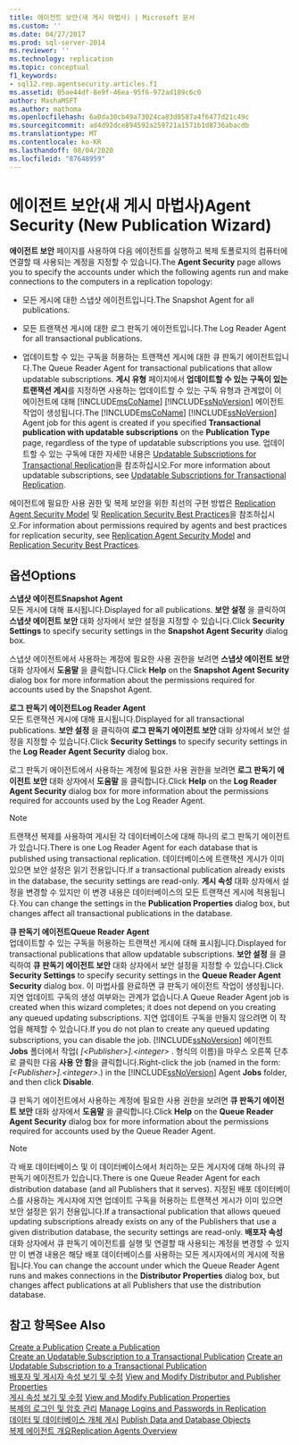 ```yaml
---
title: 에이전트 보안(새 게시 마법사) | Microsoft 문서
ms.custom: ''
ms.date: 04/27/2017
ms.prod: sql-server-2014
ms.reviewer: ''
ms.technology: replication
ms.topic: conceptual
f1_keywords:
- sql12.rep.agentsecurity.articles.f1
ms.assetid: 05ae44df-8e9f-46ea-95f6-972ad109c6c0
author: MashaMSFT
ms.author: mathoma
ms.openlocfilehash: 6a0da30cb49a73024ca83d8587a4f6477d21c49c
ms.sourcegitcommit: ad4d92dce894592a259721a1571b1d8736abacdb
ms.translationtype: MT
ms.contentlocale: ko-KR
ms.lasthandoff: 08/04/2020
ms.locfileid: "87648959"
---
```

# <a name="agent-security-new-publication-wizard"></a><span data-ttu-id="84454-102">에이전트 보안(새 게시 마법사)</span><span class="sxs-lookup"><span data-stu-id="84454-102">Agent Security (New Publication Wizard)</span></span>
  <span data-ttu-id="84454-103">**에이전트 보안** 페이지를 사용하여 다음 에이전트를 실행하고 복제 토폴로지의 컴퓨터에 연결할 때 사용되는 계정을 지정할 수 있습니다.</span><span class="sxs-lookup"><span data-stu-id="84454-103">The **Agent Security** page allows you to specify the accounts under which the following agents run and make connections to the computers in a replication topology:</span></span>  
  
-   <span data-ttu-id="84454-104">모든 게시에 대한 스냅샷 에이전트입니다.</span><span class="sxs-lookup"><span data-stu-id="84454-104">The Snapshot Agent for all publications.</span></span>  
  
-   <span data-ttu-id="84454-105">모든 트랜잭션 게시에 대한 로그 판독기 에이전트입니다.</span><span class="sxs-lookup"><span data-stu-id="84454-105">The Log Reader Agent for all transactional publications.</span></span>  
  
-   <span data-ttu-id="84454-106">업데이트할 수 있는 구독을 허용하는 트랜잭션 게시에 대한 큐 판독기 에이전트입니다.</span><span class="sxs-lookup"><span data-stu-id="84454-106">The Queue Reader Agent for transactional publications that allow updatable subscriptions.</span></span> <span data-ttu-id="84454-107">**게시 유형** 페이지에서 **업데이트할 수 있는 구독이 있는 트랜잭션 게시**를 지정하면 사용하는 업데이트할 수 있는 구독 유형과 관계없이 이 에이전트에 대해 [!INCLUDE[msCoName](../../includes/msconame-md.md)] [!INCLUDE[ssNoVersion](../../includes/ssnoversion-md.md)] 에이전트 작업이 생성됩니다.</span><span class="sxs-lookup"><span data-stu-id="84454-107">The [!INCLUDE[msCoName](../../includes/msconame-md.md)] [!INCLUDE[ssNoVersion](../../includes/ssnoversion-md.md)] Agent job for this agent is created if you specified **Transactional publication with updatable subscriptions** on the **Publication Type** page, regardless of the type of updatable subscriptions you use.</span></span> <span data-ttu-id="84454-108">업데이트할 수 있는 구독에 대한 자세한 내용은 [Updatable Subscriptions for Transactional Replication](transactional/updatable-subscriptions-for-transactional-replication.md)을 참조하십시오.</span><span class="sxs-lookup"><span data-stu-id="84454-108">For more information about updatable subscriptions, see [Updatable Subscriptions for Transactional Replication](transactional/updatable-subscriptions-for-transactional-replication.md).</span></span>  
  
 <span data-ttu-id="84454-109">에이전트에 필요한 사용 권한 및 복제 보안을 위한 최선의 구현 방법은 [Replication Agent Security Model](security/replication-agent-security-model.md) 및 [Replication Security Best Practices](security/replication-security-best-practices.md)을 참조하십시오.</span><span class="sxs-lookup"><span data-stu-id="84454-109">For information about permissions required by agents and best practices for replication security, see [Replication Agent Security Model](security/replication-agent-security-model.md) and [Replication Security Best Practices](security/replication-security-best-practices.md).</span></span>  
  
## <a name="options"></a><span data-ttu-id="84454-110">옵션</span><span class="sxs-lookup"><span data-stu-id="84454-110">Options</span></span>  
 <span data-ttu-id="84454-111">**스냅샷 에이전트**</span><span class="sxs-lookup"><span data-stu-id="84454-111">**Snapshot Agent**</span></span>  
 <span data-ttu-id="84454-112">모든 게시에 대해 표시됩니다.</span><span class="sxs-lookup"><span data-stu-id="84454-112">Displayed for all publications.</span></span> <span data-ttu-id="84454-113">**보안 설정** 을 클릭하여 **스냅샷 에이전트 보안** 대화 상자에서 보안 설정을 지정할 수 있습니다.</span><span class="sxs-lookup"><span data-stu-id="84454-113">Click **Security Settings** to specify security settings in the **Snapshot Agent Security** dialog box.</span></span>  
  
 <span data-ttu-id="84454-114">스냅샷 에이전트에서 사용하는 계정에 필요한 사용 권한을 보려면 **스냅샷 에이전트 보안** 대화 상자에서 **도움말** 을 클릭합니다.</span><span class="sxs-lookup"><span data-stu-id="84454-114">Click **Help** on the **Snapshot Agent Security** dialog box for more information about the permissions required for accounts used by the Snapshot Agent.</span></span>  
  
 <span data-ttu-id="84454-115">**로그 판독기 에이전트**</span><span class="sxs-lookup"><span data-stu-id="84454-115">**Log Reader Agent**</span></span>  
 <span data-ttu-id="84454-116">모든 트랜잭션 게시에 대해 표시됩니다.</span><span class="sxs-lookup"><span data-stu-id="84454-116">Displayed for all transactional publications.</span></span> <span data-ttu-id="84454-117">**보안 설정** 을 클릭하여 **로그 판독기 에이전트 보안** 대화 상자에서 보안 설정을 지정할 수 있습니다.</span><span class="sxs-lookup"><span data-stu-id="84454-117">Click **Security Settings** to specify security settings in the **Log Reader Agent Security** dialog box.</span></span>  
  
 <span data-ttu-id="84454-118">로그 판독기 에이전트에서 사용하는 계정에 필요한 사용 권한을 보려면 **로그 판독기 에이전트 보안** 대화 상자에서 **도움말** 을 클릭합니다.</span><span class="sxs-lookup"><span data-stu-id="84454-118">Click **Help** on the **Log Reader Agent Security** dialog box for more information about the permissions required for accounts used by the Log Reader Agent.</span></span>  
  
> [!NOTE]  
>  <span data-ttu-id="84454-119">트랜잭션 복제를 사용하여 게시된 각 데이터베이스에 대해 하나의 로그 판독기 에이전트가 있습니다.</span><span class="sxs-lookup"><span data-stu-id="84454-119">There is one Log Reader Agent for each database that is published using transactional replication.</span></span> <span data-ttu-id="84454-120">데이터베이스에 트랜잭션 게시가 이미 있으면 보안 설정은 읽기 전용입니다.</span><span class="sxs-lookup"><span data-stu-id="84454-120">If a transactional publication already exists in the database, the security settings are read-only.</span></span> <span data-ttu-id="84454-121">**게시 속성** 대화 상자에서 설정을 변경할 수 있지만 이 변경 내용은 데이터베이스의 모든 트랜잭션 게시에 적용됩니다.</span><span class="sxs-lookup"><span data-stu-id="84454-121">You can change the settings in the **Publication Properties** dialog box, but changes affect all transactional publications in the database.</span></span>  
  
 <span data-ttu-id="84454-122">**큐 판독기 에이전트**</span><span class="sxs-lookup"><span data-stu-id="84454-122">**Queue Reader Agent**</span></span>  
 <span data-ttu-id="84454-123">업데이트할 수 있는 구독을 허용하는 트랜잭션 게시에 대해 표시됩니다.</span><span class="sxs-lookup"><span data-stu-id="84454-123">Displayed for transactional publications that allow updatable subscriptions.</span></span> <span data-ttu-id="84454-124">**보안 설정** 을 클릭하여 **큐 판독기 에이전트 보안** 대화 상자에서 보안 설정을 지정할 수 있습니다.</span><span class="sxs-lookup"><span data-stu-id="84454-124">Click **Security Settings** to specify security settings in the **Queue Reader Agent Security** dialog box.</span></span> <span data-ttu-id="84454-125">이 마법사를 완료하면 큐 판독기 에이전트 작업이 생성됩니다. 지연 업데이트 구독의 생성 여부와는 관계가 없습니다.</span><span class="sxs-lookup"><span data-stu-id="84454-125">A Queue Reader Agent job is created when this wizard completes; it does not depend on you creating any queued updating subscriptions.</span></span> <span data-ttu-id="84454-126">지연 업데이트 구독을 만들지 않으려면 이 작업을 해제할 수 있습니다.</span><span class="sxs-lookup"><span data-stu-id="84454-126">If you do not plan to create any queued updating subscriptions, you can disable the job.</span></span> <span data-ttu-id="84454-127">[!INCLUDE[ssNoVersion](../../includes/ssnoversion-md.md)] 에이전트 **Jobs** 폴더에서 작업( *[\<Publisher>].\<integer>* . 형식의 이름)을 마우스 오른쪽 단추로 클릭한 다음 **사용 안 함**을 클릭합니다.</span><span class="sxs-lookup"><span data-stu-id="84454-127">Right-click the job (named in the form: *[\<Publisher>].\<integer>*.) in the [!INCLUDE[ssNoVersion](../../includes/ssnoversion-md.md)] Agent **Jobs** folder, and then click **Disable**.</span></span>  
  
 <span data-ttu-id="84454-128">큐 판독기 에이전트에서 사용하는 계정에 필요한 사용 권한을 보려면 **큐 판독기 에이전트 보안** 대화 상자에서 **도움말** 을 클릭합니다.</span><span class="sxs-lookup"><span data-stu-id="84454-128">Click **Help** on the **Queue Reader Agent Security** dialog box for more information about the permissions required for accounts used by the Queue Reader Agent.</span></span>  
  
> [!NOTE]  
>  <span data-ttu-id="84454-129">각 배포 데이터베이스 및 이 데이터베이스에서 처리하는 모든 게시자에 대해 하나의 큐 판독기 에이전트가 있습니다.</span><span class="sxs-lookup"><span data-stu-id="84454-129">There is one Queue Reader Agent for each distribution database (and all Publishers that it serves).</span></span> <span data-ttu-id="84454-130">지정된 배포 데이터베이스를 사용하는 게시자에 지연 업데이트 구독을 허용하는 트랜잭션 게시가 이미 있으면 보안 설정은 읽기 전용입니다.</span><span class="sxs-lookup"><span data-stu-id="84454-130">If a transactional publication that allows queued updating subscriptions already exists on any of the Publishers that use a given distribution database, the security settings are read-only.</span></span> <span data-ttu-id="84454-131">**배포자 속성** 대화 상자에서 큐 판독기 에이전트를 실행 및 연결할 때 사용되는 계정을 변경할 수 있지만 이 변경 내용은 해당 배포 데이터베이스를 사용하는 모든 게시자에서의 게시에 적용됩니다.</span><span class="sxs-lookup"><span data-stu-id="84454-131">You can change the account under which the Queue Reader Agent runs and makes connections in the **Distributor Properties** dialog box, but changes affect publications at all Publishers that use the distribution database.</span></span>  
  
## <a name="see-also"></a><span data-ttu-id="84454-132">참고 항목</span><span class="sxs-lookup"><span data-stu-id="84454-132">See Also</span></span>  
 <span data-ttu-id="84454-133">[Create a Publication](publish/create-a-publication.md) </span><span class="sxs-lookup"><span data-stu-id="84454-133">[Create a Publication](publish/create-a-publication.md) </span></span>  
 <span data-ttu-id="84454-134">[Create an Updatable Subscription to a Transactional Publication](publish/create-an-updatable-subscription-to-a-transactional-publication.md) </span><span class="sxs-lookup"><span data-stu-id="84454-134">[Create an Updatable Subscription to a Transactional Publication](publish/create-an-updatable-subscription-to-a-transactional-publication.md) </span></span>  
 <span data-ttu-id="84454-135">[배포자 및 게시자 속성 보기 및 수정](view-and-modify-distributor-and-publisher-properties.md) </span><span class="sxs-lookup"><span data-stu-id="84454-135">[View and Modify Distributor and Publisher Properties](view-and-modify-distributor-and-publisher-properties.md) </span></span>  
 <span data-ttu-id="84454-136">[게시 속성 보기 및 수정](publish/view-and-modify-publication-properties.md) </span><span class="sxs-lookup"><span data-stu-id="84454-136">[View and Modify Publication Properties](publish/view-and-modify-publication-properties.md) </span></span>  
 <span data-ttu-id="84454-137">[복제의 로그인 및 암호 관리](security/identity-and-access-control-replication.md#manage-logins-and-passwords-in-replication) </span><span class="sxs-lookup"><span data-stu-id="84454-137">[Manage Logins and Passwords in Replication](security/identity-and-access-control-replication.md#manage-logins-and-passwords-in-replication) </span></span>  
 <span data-ttu-id="84454-138">[데이터 및 데이터베이스 개체 게시](publish/publish-data-and-database-objects.md) </span><span class="sxs-lookup"><span data-stu-id="84454-138">[Publish Data and Database Objects](publish/publish-data-and-database-objects.md) </span></span>  
 [<span data-ttu-id="84454-139">복제 에이전트 개요</span><span class="sxs-lookup"><span data-stu-id="84454-139">Replication Agents Overview</span></span>](agents/replication-agents-overview.md)  
  
  
